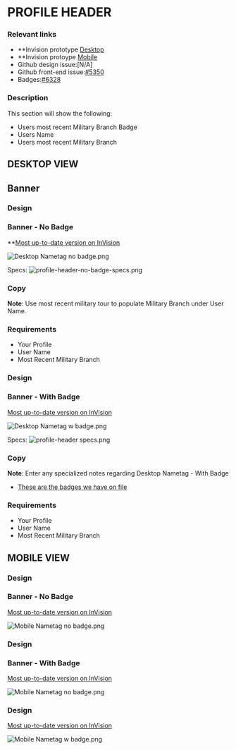 # PROFILE HEADER

### Relevant links

- **Invision prototype [Desktop]( https://vsateams.invisionapp.com/share/FJW9OGY2B9A) 
- **Invision protoype [Mobile](https://vsateams.invisionapp.com/share/34WJ8JOCMAB) 
- Github design issue:[N/A]
- Github front-end issue:[#5350](https://github.com/department-of-veterans-affairs/va.gov-team/issues/5350)
- Badges:[#6328](https://github.com/department-of-veterans-affairs/va.gov-team/issues/6328)

### Description

This section will show the following:
- Users most recent Military Branch Badge
- Users Name
- Users most recent Military Branch

## DESKTOP VIEW

## Banner

### Design
### Banner - No Badge

**[Most up-to-date version on InVision](https://vsateams.invisionapp.com/share/FJW9OGY2B9A)

![Desktop Nametag no badge.png](https://github.com/department-of-veterans-affairs/va.gov-team/blob/master/products/identity-personalization/profile/Combine%20Profile%20and%20Account/Design/design-specs/profile-images/name-tag/Desktop%20Nametag%20no%20badge.png)

Specs:
![profile-header-no-badge-specs.png](https://github.com/department-of-veterans-affairs/va.gov-team/blob/master/products/identity-personalization/profile/Combine%20Profile%20and%20Account/Design/design-specs/profile-images/feature-specs/profile-header-no-badge-specs.png)

### Copy

**Note**: Use most recent military tour to populate Military Branch under User Name.

### Requirements
- Your Profile
- User Name
- Most Recent Military Branch

### Design
### Banner - With Badge

[Most up-to-date version on InVision](https://vsateams.invisionapp.com/share/FJW9OGY2B9A)

![Desktop Nametag w badge.png](https://github.com/department-of-veterans-affairs/va.gov-team/blob/master/products/identity-personalization/profile/Combine%20Profile%20and%20Account/Design/design-specs/profile-images/name-tag/Desktop%20Nametag%20w%20badge.png)

Specs:
![profile-header specs.png](https://github.com/department-of-veterans-affairs/va.gov-team/blob/master/products/identity-personalization/profile/Combine%20Profile%20and%20Account/Design/design-specs/profile-images/feature-specs/profile-header%20specs.png)

### Copy
 
**Note**: Enter any specialized notes regarding Desktop Nametag - With Badge
- [These are the badges we have on file](https://github.com/department-of-veterans-affairs/va.gov-team/issues/6328)

### Requirements
- Your Profile
- User Name
- Most Recent Military Branch


## MOBILE VIEW

### Design
### Banner - No Badge

[Most up-to-date version on InVision](https://vsateams.invisionapp.com/share/FJW9OGY2B9A)

![Mobile Nametag no badge.png](https://github.com/department-of-veterans-affairs/va.gov-team/blob/master/products/identity-personalization/profile/Combine%20Profile%20and%20Account/Design/design-specs/profile-images/name-tag/Mobile%20Nametag%20no%20badge.png)

### Design
### Banner - With Badge

[Most up-to-date version on InVision](https://vsateams.invisionapp.com/share/34WJ8JOCMAB)

![Mobile Nametag no badge.png](https://github.com/department-of-veterans-affairs/va.gov-team/blob/master/products/identity-personalization/profile/Combine%20Profile%20and%20Account/Design/design-specs/profile-images/name-tag/Mobile%20Nametag%20no%20badge.png)


### Design

[Most up-to-date version on InVision](https://vsateams.invisionapp.com/share/34WJ8JOCMAB)

![Mobile Nametag w badge.png](https://github.com/department-of-veterans-affairs/va.gov-team/blob/master/products/identity-personalization/profile/Combine%20Profile%20and%20Account/Design/design-specs/profile-images/name-tag/Mobile%20Nametag%20w%20badge.png)

